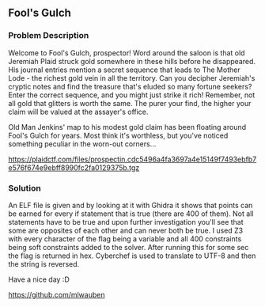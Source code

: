 ## Fool's Gulch 
### Problem Description
Welcome to Fool's Gulch, prospector! Word around the saloon is that old Jeremiah Plaid struck gold somewhere in these hills before he disappeared. His journal entries mention a secret sequence that leads to The Mother Lode - the richest gold vein in all the territory. Can you decipher Jeremiah's cryptic notes and find the treasure that's eluded so many fortune seekers? Enter the correct sequence, and you might just strike it rich! Remember, not all gold that glitters is worth the same. The purer your find, the higher your claim will be valued at the assayer's office.

Old Man Jenkins' map to his modest gold claim has been floating around Fool's Gulch for years. Most think it's worthless, but you've noticed something peculiar in the worn-out corners...

https://plaidctf.com/files/prospectin.cdc5496a4fa3697a4e15149f7493ebfb7e576f674e9ebff8990fc2fa0129375b.tgz

### Solution
An ELF file is given and by looking at it with Ghidra it shows that points can be earned for every if statement that is true (there are 400 of them). Not all statements have to be true and upon further investigation you'll see that some are opposites of each other and can never both be true. I used Z3 with every character of the flag being a variable and all 400 constraints being soft constraints added to the solver. After running this for some sec the flag is returned in hex. Cyberchef is used to translate to UTF-8 and then the string is reversed. 

Have a nice day :D

https://github.com/mlwauben
